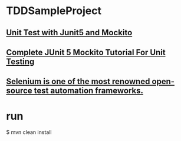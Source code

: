 # TDDSampleProject
## [Unit Test with Junit5 and Mockito](https://levelup.gitconnected.com/unit-test-with-junit5-and-mockito-6935431f5d7c)  
## [Complete JUnit 5 Mockito Tutorial For Unit Testing](https://www.lambdatest.com/blog/junit5-mockito-tutorial/)  
## [Selenium is one of the most renowned open-source test automation frameworks.](https://www.lambdatest.com/selenium)  
# run 
$ mvn clean install